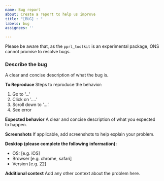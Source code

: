 ```yaml
---
name: Bug report
about: Create a report to help us improve
title: "[BUG] : "
labels: bug
assignees: ''

---
```


Please be aware that, as the `pprl_toolkit` is an experimental package, ONS cannot promise to resolve bugs.

### Describe the bug
A clear and concise description of what the bug is.

**To Reproduce**
Steps to reproduce the behavior:
1. Go to '...'
2. Click on '....'
3. Scroll down to '....'
4. See error

**Expected behavior**
A clear and concise description of what you expected to happen.

**Screenshots**
If applicable, add screenshots to help explain your problem.

**Desktop (please complete the following information):**
 - OS: [e.g. iOS]
 - Browser [e.g. chrome, safari]
 - Version [e.g. 22]

**Additional context**
Add any other context about the problem here.

